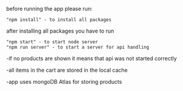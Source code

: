 before running the app please run:

    "npm install" - to install all packages

after installing all packages you have to run 

    "npm start" - to start node server
    "npm run server" - to start a server for api handling

-if no products are shown it means that api was not started correctly 

-all items in the cart are stored in the local cache

-app uses mongoDB Atlas for storing products 
